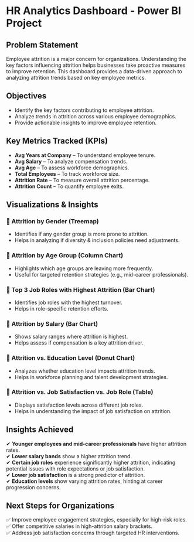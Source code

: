 # HR Analytics Dashboard - Power BI Project  

## Problem Statement  
Employee attrition is a major concern for organizations. Understanding the key factors influencing attrition helps businesses take proactive measures to improve retention. This dashboard provides a data-driven approach to analyzing attrition trends based on key employee metrics.  

## Objectives  
- Identify the key factors contributing to employee attrition.  
- Analyze trends in attrition across various employee demographics.  
- Provide actionable insights to improve employee retention.  

## Key Metrics Tracked (KPIs)  
- **Avg Years at Company** – To understand employee tenure.  
- **Avg Salary** – To analyze compensation trends.  
- **Avg Age** – To assess workforce demographics.  
- **Total Employees** – To track workforce size.  
- **Attrition Rate** – To measure overall attrition percentage.  
- **Attrition Count** – To quantify employee exits.  

## Visualizations & Insights  

### 📌 Attrition by Gender (Treemap)  
- Identifies if any gender group is more prone to attrition.  
- Helps in analyzing if diversity & inclusion policies need adjustments.  

### 📌 Attrition by Age Group (Column Chart)  
- Highlights which age groups are leaving more frequently.  
- Useful for targeted retention strategies (e.g., mid-career professionals).  

### 📌 Top 3 Job Roles with Highest Attrition (Bar Chart)  
- Identifies job roles with the highest turnover.  
- Helps in role-specific retention efforts.  

### 📌 Attrition by Salary (Bar Chart)  
- Shows salary ranges where attrition is highest.  
- Helps assess if compensation is a key attrition driver.  

### 📌 Attrition vs. Education Level (Donut Chart)  
- Analyzes whether education level impacts attrition trends.  
- Helps in workforce planning and talent development strategies.  

### 📌 Attrition vs. Job Satisfaction vs. Job Role (Table)  
- Displays satisfaction levels across different job roles.  
- Helps in understanding the impact of job satisfaction on attrition.  

## Insights Achieved  
✔ **Younger employees and mid-career professionals** have higher attrition rates.  
✔ **Lower salary bands** show a higher attrition trend.  
✔ **Certain job roles** experience significantly higher attrition, indicating potential issues with role expectations or job satisfaction.  
✔ **Lower job satisfaction** is a strong predictor of attrition.  
✔ **Education levels** show varying attrition rates, hinting at career progression concerns.  

## Next Steps for Organizations  
✅ Improve employee engagement strategies, especially for high-risk roles.  
✅ Offer competitive salaries in high-attrition salary brackets.  
✅ Address job satisfaction concerns through targeted HR interventions.  

 
